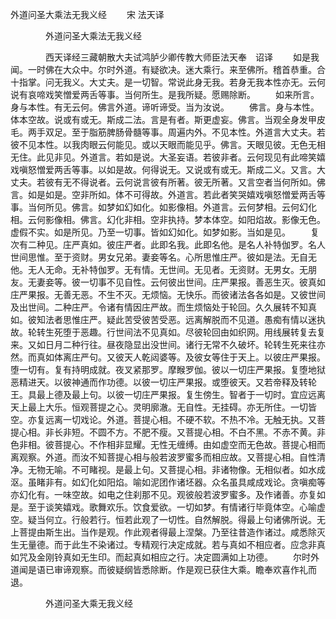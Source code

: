   外道问圣大乘法无我义经
　　宋 法天译




　　　　外道问圣大乘法无我义经

　　　　西天译经三藏朝散大夫试鸿胪少卿传教大师臣法天奉　诏译
　　如是我闻。一时佛在大众中。尔时外道。有疑欲决。迷大乘行。来至佛所。稽首恭重。合十指掌。问无我义。大丈夫。是一切智。常说此身无我。若身无我本性亦无。云何说有哀啼戏笑憎爱两舌等事。当何所生。是我所疑。愿赐除断。
　　如来所言。身与本性。有无云何。佛言外道。谛听谛受。当为汝说。
　　佛言。身与本性。体本空故。说或有或无。斯成二法。言是有者。斯更虚妄。佛言。当观全身发甲皮毛。两手双足。至于脂筋脾肠骨髓等事。周遍内外。不见本性。外道言大丈夫。若彼不见本性。以我肉眼云何能见。或以天眼而能见乎。佛言。天眼见彼。无色无相无住。此见非见。外道言。若如是说。大圣妄语。若彼非者。云何现见有此啼笑嬉戏嗔怒憎爱两舌等事。以如是故。何得说无。又说或有或无。斯成二义。又言。大丈夫。若彼有无不得说者。云何说言彼有所著。彼无所著。又言空者当何所如。佛言。如是如是。空非所如。体不可得故。外道言。若此者笑哭嬉戏嗔怒憎爱两舌等事。当何所见。佛言。如梦如幻如化。如影像相。外道言。云何梦相。云何幻化相。云何影像相。佛言。幻化非相。空非执持。梦本体空。如阳焰故。影像无色。虚假不实。如是所见。乃至一切事。皆如幻如化。如梦如影。当如是见。
　　复次有二种见。庄严真如。彼庄严者。此即名我。此即名他。是名人补特伽罗。名人世间思惟。至于资财。男女兄弟。妻妾等名。心所思惟庄严。彼如是法。无自无他。无人无命。无补特伽罗。无有情。无世间。无见者。无资财。无男女。无朋友。无妻妾等。彼一切事不见自性。云何彼出世间。庄严果报。善恶生灭。彼真如庄严果报。无善无恶。不生不灭。无烦恼。无快乐。而彼诸法各各如是。又彼世间及出世间。二种庄严。令诸有情因庄严故。而生烦恼处于轮回。久久展转不知真如。彼知法者思惟庄严。疑此苦受彼苦受恶。远离解脱而不见道。愚痴有情以迷执故。轮转生死堕于恶趣。行世间法不见真如。尽彼轮回由如织网。用线展转复去复来。又如日月二种行往。昼夜隐显出没世间。诸行无常不久破坏。轮转生死来往亦然。而真如体离庄严句。又彼天人乾闼婆等。及彼女等住于天上。以彼庄严果报。堕一切有。复有持明成就。夜叉紧那罗。摩睺罗伽。彼以一切庄严果报。复堕地狱恶精进天。以彼神通而作功德。以彼一切庄严果报。或堕彼天。又若帝释及转轮王。具最上德及最上句。以彼一切庄严果报。复生傍生。智者于一切时。宜应远离天上最上大乐。恒观菩提之心。灵明廓澈。无自性。无挂碍。亦无所住。一切皆空。亦复远离一切戏论。外道。菩提心相。不硬不软。不热不冷。无触无执。又菩提心相。非长非短。不圆不方。不肥不瘦。又菩提心相。不白不黑。不赤不黄。非色非相。彼菩提心。不作相非显耀。无性无缠缚。由如虚空而无色故。菩提心相而离观察。外道。而汝不知菩提心相与般若波罗蜜多而相应故。又菩提心相。自性清净。无物无喻。不可睹视。是最上句。又菩提心相。非诸物像。无相似者。如水成沤。虽睹非有。如幻化如阳焰。喻如泥团作诸坯器。众名虽具咸成戏论。贪嗔痴等亦幻化有。一味空故。如电之住刹那不见。观彼般若波罗蜜多。及作诸善。亦复如是。至于谈笑嬉戏。歌舞欢乐。饮食爱欲。一切如梦。有情诸行毕竟体空。心喻虚空。疑当何立。行般若行。恒若此观了一切性。自然解脱。得最上句诸佛所说。无上菩提由斯生出。当作是观。作此观者得最上涅槃。乃至往昔造作诸过。咸悉除灭生无量德。而于此生不染诸过。专精观行决定成就。若与真如不相应者。应念非真如咒及金刚铃真如无生印。而起真如相应之行。决定圆满如上功德。
　　尔时外道闻是语已审谛观察。而彼疑纲皆悉除断。作是观已获住大乘。瞻奉欢喜作礼而退。

　　　　外道问圣大乘无我义经



